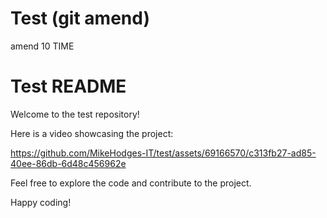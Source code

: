 # Test (git amend)
  amend 10 TIME 
# Test README

Welcome to the test repository! 

Here is a video showcasing the project:

https://github.com/MikeHodges-IT/test/assets/69166570/c313fb27-ad85-40ee-86db-6d48c456962e

Feel free to explore the code and contribute to the project.

Happy coding!